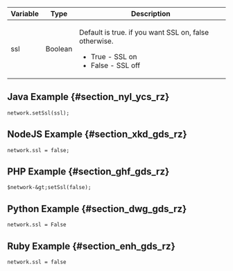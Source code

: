 ---
---

<table id="properties_gq4_jyf_5y" class="simpletable properties" cellpadding="4" cellspacing="0"> 
 <thead class="prophead sthead"> 
  <th class="proptypehd"> Variable </th> 
  <th class="propvaluehd"> Type </th> 
  <th class="propdeschd"> Description </th> 
 </thead> 
 <tr class="property strow"> 
  <td class="proptype stentry"> <span class="varname"> ssl </span> </td> 
  <td class="propvalue stentry"> Boolean </td> 
  <td class="propdesc stentry"> <p>Default is true. if you want SSL on, false otherwise. 
    <ul id="ul_gdz_5cs_rz"> 
     <li>True - SSL on</li> 
     <li>False - SSL off</li> 
    </ul></p> </td> 
 </tr> 
</table>

## Java Example {#section_nyl_ycs_rz}

```
network.setSsl(ssl); 

```
## NodeJS Example {#section_xkd_gds_rz}

```
network.ssl = false; 

```
## PHP Example {#section_ghf_gds_rz}

```
$network-&gt;setSsl(false); 

```
## Python Example {#section_dwg_gds_rz}

```
network.ssl = False 

```
## Ruby Example {#section_enh_gds_rz}

```
network.ssl = false 

```
